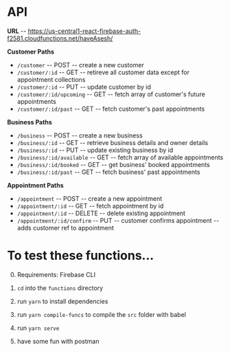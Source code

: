 # API

**URL** -- https://us-central1-react-firebase-auth-f2581.cloudfunctions.net/haveAsesh/

**Customer Paths**
- `/customer` -- POST -- create a new customer
- `/customer/:id` -- GET -- retireve all customer data except for appointment collections
- `/customer/:id` -- PUT -- update customer by id
- `/customer/:id/upcoming` -- GET -- fetch array of customer's future appointments
- `/customer/:id/past` -- GET -- fetch customer's past appointments

**Business Paths**
- `/business` -- POST -- create a new business
- `/business/:id` -- GET -- retrieve business details and owner details
- `/business/:id` -- PUT -- update existing business by id
- `/business/:id/available` -- GET -- fetch array of available appointments
- `/business/:id/booked` -- GET -- get business' booked appointments
- `/business/:id/past` -- GET -- fetch business' past appointments

**Appointment Paths**
- `/appointment` -- POST -- create a new appointment
- `/appointment/:id` -- GET -- fetch appointment by id
- `/appointment/:id` -- DELETE -- delete existing appointment
- `/appointment/:id/confirm` -- PUT -- customer confirms appointment -- adds customer ref to appointment



# To test these functions...

0. Requirements: Firebase CLI

1. `cd` into the `functions` directory

2. run `yarn` to install dependencies 

3. run `yarn compile-funcs` to compile the `src` folder with babel

4. run `yarn serve`

5. have some fun with postman

